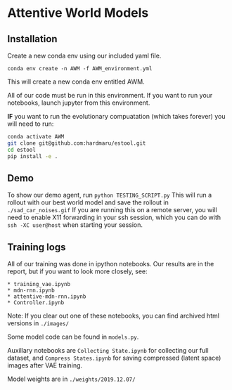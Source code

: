 # Attentive World Models


## Installation

Create a new conda env using our included yaml file. 

`conda env create -n AWM -f AWM_environment.yml`

This will create a new conda env entitled AWM. 

All of our code must be run in this environment.
If you want to run your notebooks, launch jupyter from this environment. 

**IF** you want to run the evolutionary compuatation (which takes forever) you will need to run: 
```bash
conda activate AWM
git clone git@github.com:hardmaru/estool.git
cd estool
pip install -e .
```


## Demo
To show our demo agent, run `python TESTING_SCRIPT.py` 
This will run a rollout with our best world model and save the rollout in `./sad_car_noises.gif`
If you are running this on a remote server, you will need to enable X11 forwarding in your ssh session, which you can do with `ssh -XC user@host` when starting your session. 

## Training logs
All of our training was done in ipython notebooks. Our results are in the report, but if you want to look more closely, see: 

    * training_vae.ipynb
    * mdn-rnn.ipynb
    * attentive-mdn-rnn.ipynb
    * Controller.ipynb
    
Note: If you clear out one of these notebooks, you can find archived html versions in `./images/`
    
Some model code can be found in `models.py`.

Auxillary notebooks are `Collecting State.ipynb` for collecting our full dataset, and `Compress States.ipynb` for saving compressed (latent space) images after VAE training. 

Model weights are in `./weights/2019.12.07/`

